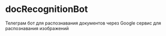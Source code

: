 # docRecognitionBot
Телеграм бот для распознавания документов через Google сервис для распознавания изображений
